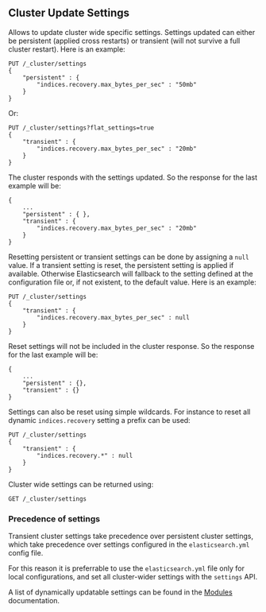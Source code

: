 ## Cluster Update Settings

Allows to update cluster wide specific settings. Settings updated can either be persistent (applied cross restarts) or transient (will not survive a full cluster restart). Here is an example:
    
    
    PUT /_cluster/settings
    {
        "persistent" : {
            "indices.recovery.max_bytes_per_sec" : "50mb"
        }
    }

Or:
    
    
    PUT /_cluster/settings?flat_settings=true
    {
        "transient" : {
            "indices.recovery.max_bytes_per_sec" : "20mb"
        }
    }

The cluster responds with the settings updated. So the response for the last example will be:
    
    
    {
        ...
        "persistent" : { },
        "transient" : {
            "indices.recovery.max_bytes_per_sec" : "20mb"
        }
    }

Resetting persistent or transient settings can be done by assigning a `null` value. If a transient setting is reset, the persistent setting is applied if available. Otherwise Elasticsearch will fallback to the setting defined at the configuration file or, if not existent, to the default value. Here is an example:
    
    
    PUT /_cluster/settings
    {
        "transient" : {
            "indices.recovery.max_bytes_per_sec" : null
        }
    }

Reset settings will not be included in the cluster response. So the response for the last example will be:
    
    
    {
        ...
        "persistent" : {},
        "transient" : {}
    }

Settings can also be reset using simple wildcards. For instance to reset all dynamic `indices.recovery` setting a prefix can be used:
    
    
    PUT /_cluster/settings
    {
        "transient" : {
            "indices.recovery.*" : null
        }
    }

Cluster wide settings can be returned using:
    
    
    GET /_cluster/settings

### Precedence of settings

Transient cluster settings take precedence over persistent cluster settings, which take precedence over settings configured in the `elasticsearch.yml` config file.

For this reason it is preferrable to use the `elasticsearch.yml` file only for local configurations, and set all cluster-wider settings with the `settings` API.

A list of dynamically updatable settings can be found in the [Modules](modules.html) documentation.
